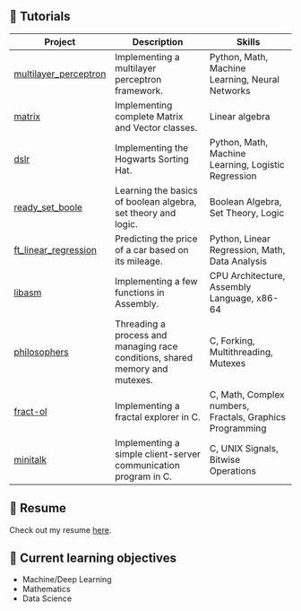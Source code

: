 <!-- <p align='center'>
  <img src='https://media4.giphy.com/media/nCiPk4p9g6lnCa9Awk/giphy.gif?cid=6c09b952p79jftlpblhh91973b2mxboagfxzaq9z443greqv&ep=v1_internal_gif_by_id&rid=giphy.gif&ct=s' />
</p> -->

## 📖 Tutorials
| Project | Description | Skills |
| ------- | ----------- | ------ |
| [multilayer_perceptron](https://github.com/leogaudin/multilayer_perceptron) | Implementing a multilayer perceptron framework. | Python, Math, Machine Learning, Neural Networks |
| [matrix](https://github.com/leogaudin/matrix) | Implementing complete Matrix and Vector classes. | Linear algebra |
| [dslr](https://github.com/leogaudin/dslr) | Implementing the Hogwarts Sorting Hat. | Python, Math, Machine Learning, Logistic Regression |
| [ready_set_boole](https://github.com/leogaudin/ready_set_boole) | Learning the basics of boolean algebra, set theory and logic. | Boolean Algebra, Set Theory, Logic |
| [ft_linear_regression](https://github.com/leogaudin/ft_linear_regression) | Predicting the price of a car based on its mileage. | Python, Linear Regression, Math, Data Analysis |
| [libasm](https://github.com/leogaudin/libasm) | Implementing a few functions in Assembly. | CPU Architecture, Assembly Language, x86-64 |
| [philosophers](https://github.com/leogaudin/philosophers) | Threading a process and managing race conditions, shared memory and mutexes. | C, Forking, Multithreading, Mutexes |
| [fract-ol](https://github.com/leogaudin/fract-ol) | Implementing a fractal explorer in C. | C, Math, Complex numbers, Fractals, Graphics Programming |
| [minitalk](https://github.com/leogaudin/minitalk) | Implementing a simple client-server communication program in C. | C, UNIX Signals, Bitwise Operations |

## 📄 Resume

Check out my resume [here](https://github.com/leogaudin/resume/blob/main/resume.pdf).

## 🚀 Current learning objectives

- Machine/Deep Learning
- Mathematics
- Data Science

